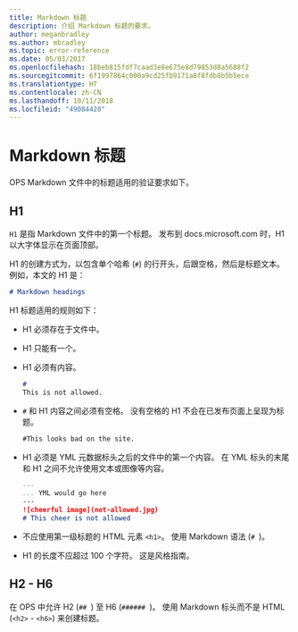 ```yaml
---
title: Markdown 标题
description: 介绍 Markdown 标题的要求。
author: meganbradley
ms.author: mbradley
ms.topic: error-reference
ms.date: 05/03/2017
ms.openlocfilehash: 18beb815fdf7caad3e8e675e8d79853d8a5688f2
ms.sourcegitcommit: 6f1997864c000a9cd25fb9171a8f8fdb8b5b5ece
ms.translationtype: HT
ms.contentlocale: zh-CN
ms.lasthandoff: 10/11/2018
ms.locfileid: "49084420"
---
```

# <a name="markdown-headings"></a>Markdown 标题

OPS Markdown 文件中的标题适用的验证要求如下。

## <a name="h1"></a>H1

`H1` 是指 Markdown 文件中的第一个标题。 发布到 docs.microsoft.com 时，H1 以大字体显示在页面顶部。

H1 的创建方式为，以包含单个哈希 (`#`) 的行开头，后跟空格，然后是标题文本。 例如，本文的 H1 是：

```md
# Markdown headings
```

H1 标题适用的规则如下：

- H1 必须存在于文件中。
- H1 只能有一个。
- H1 必须有内容。

  ```markdown
  # 
  This is not allowed.
  ```
- `#` 和 H1 内容之间必须有空格。 没有空格的 H1 不会在已发布页面上呈现为标题。

  ```markdown
  #This looks bad on the site.
  ```
- H1 必须是 YML 元数据标头之后的文件中的第一个内容。 在 YML 标头的末尾和 H1 之间不允许使用文本或图像等内容。

  ```markdown
  ---
  ... YML would go here
  ---
  ![cheerful image](not-allowed.jpg)
  # This cheer is not allowed
  ```
- 不应使用第一级标题的 HTML 元素 `<h1>`。 使用 Markdown 语法 (`# `)。
- H1 的长度不应超过 100 个字符。 这是风格指南。

## <a name="h2---h6"></a>H2 - H6

在 OPS 中允许 H2 (`## `) 至 H6 (`###### `)。 使用 Markdown 标头而不是 HTML (`<h2>` - `<h6>`) 来创建标题。
